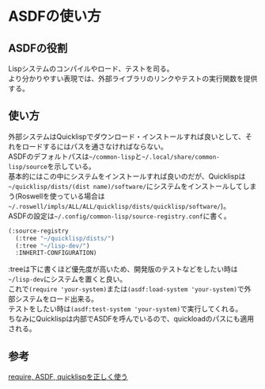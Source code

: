 # ASDFの使い方

## ASDFの役割  
Lispシステムのコンパイルやロード、テストを司る。  
より分かりやすい表現では、外部ライブラリのリンクやテストの実行関数を提供する。

## 使い方  
外部システムはQuicklispでダウンロード・インストールすれば良いとして、それをロードするにはパスを通さなければならない。  
ASDFのデフォルトパスは`~/common-lisp`と`~/.local/share/common-lisp/source`を示している。  
基本的にはこの中にシステムをインストールすれば良いのだが、Quicklispは`~/quicklisp/dists/(dist name)/software/`にシステムをインストールしてしまう(Roswellを使っている場合は`~/.roswell/impls/ALL/ALL/quicklisp/dists/quicklisp/software/`)。  
ASDFの設定は`~/.config/common-lisp/source-registry.conf`に書く。  
```lisp
(:source-registry
  (:tree "~/quicklisp/dists/")
  (:tree "~/lisp-dev/")
  :INHERIT-CONFIGURATION)
```

:treeは下に書くほど優先度が高いため、開発版のテストなどをしたい時は`~/lisp-dev`にシステムを置くと良い。  
これで`(require 'your-system)`または`(asdf:load-system 'your-system)`で外部システムをロード出来る。  
テストをしたい時は`(asdf:test-system 'your-system)`で実行してくれる。  
ちなみにQuicklispは内部でASDFを呼んでいるので、quickloadのパスにも適用される。  

## 参考  
[require, ASDF, quicklispを正しく使う](http://keens.github.io/blog/2014/11/30/quicklisp/)

